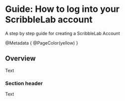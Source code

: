 # Guide: How to log into your ScribbleLab account

A step by step guide for creating a ScribbleLab Account

@Metadata {
    @PageColor(yellow)
}

## Overview

<!--@START_MENU_TOKEN@-->Text<!--@END_MENU_TOKEN@-->

### Section header

<!--@START_MENU_TOKEN@-->Text<!--@END_MENU_TOKEN@-->
